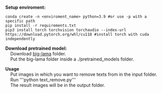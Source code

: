 **Setup enviroment:**
```
conda create -n <enviroment_name> python=3.9 #or use -p with a specific path
pip install -r requirements.txt
pip3 install torch torchvision torchaudio --index-url https://download.pytorch.org/whl/cu118 #install torch with cuda independently 
```
**Download pretrained model:** <br>
 &nbsp;&nbsp;&nbsp;&nbsp;Download [big-lama](https://drive.google.com/drive/folders/1wpY-upCo4GIW4wVPnlMh_ym779lLIG2A?usp=sharing) folder. <br>
 &nbsp;&nbsp;&nbsp;&nbsp;Put the big-lama folder inside a ./pretrained_models folder.

 **Usage** <br> 
 &nbsp;&nbsp;&nbsp;&nbsp;Put images in which you want to remove texts from in the input folder. <br>
 &nbsp;&nbsp;&nbsp;&nbsp;Run '''python text_remove.py''' <br>
 &nbsp;&nbsp;&nbsp;&nbsp;The result images will be in the output folder.
